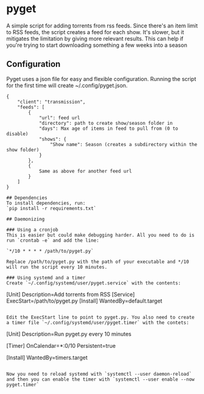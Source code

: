 # pyget
A simple script for adding torrents from rss feeds. Since there's an item limit to RSS feeds, the script creates a feed for each show. It's slower, but it mitigates the limitation by giving more relevant results. This can help if you're trying to start downloading something a few weeks into a season

## Configuration
Pyget uses a json file for easy and flexible configuration. Running the script for the first time will create ~/.config/pyget.json.

```
{
    "client": "transmission",
    "feeds": [
        {
            "url": feed url
            "directory": path to create show/season folder in
            "days": Max age of items in feed to pull from (0 to disable)
            "shows": {
                "Show name": Season (creates a subdirectory within the show folder)
            }
        },
        {
            Same as above for another feed url
        }
    ]
}

## Dependencies
To install dependencies, run:
`pip install -r requirements.txt`

## Daemonizing

### Using a cronjob
This is easier but could make debugging harder. All you need to do is run `crontab -e` and add the line:

`*/10 * * * * /path/to/pyget.py`

Replace /path/to/pyget.py with the path of your executable and */10 will run the script every 10 minutes.

### Using systemd and a timer
Create `~/.config/systemd/user/pyget.service` with the contents:

```
[Unit]
Description=Add torrents from RSS
[Service]
ExecStart=/path/to/pyget.py
[Install]
WantedBy=default.target
```

Edit the ExecStart line to point to pyget.py. You also need to create a timer file `~/.config/systemd/user/pyget.timer` with the contets:

```
[Unit]
Description=Run pyget.py every 10 minutes

[Timer]
OnCalendar=*:0/10
Persistent=true

[Install]
WantedBy=timers.target
```

Now you need to reload systemd with `systemctl --user daemon-reload` and then you can enable the timer with `systemctl --user enable --now pyget.timer` 
